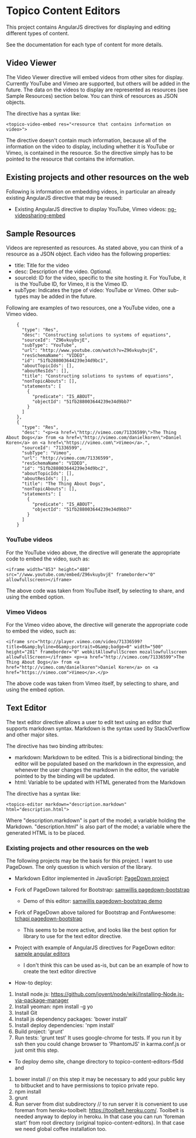 # Topico Content Editors

This project contains AngularJS directives for displaying and editing different types of content.

See the documentation for each type of content for more details.

## Video Viewer

The Video Viewer directive will embed videos from other sites for display.  Currently YouTube and Vimeo are supported, but others will be added in the future.  The data on the videos to display are represented as resources (see Sample Resources) section below.  You can think of resources as JSON objects.

The directive has a syntax like:

    <topico-video-embed res="<resource that contains information on video>">

The directive doesn't contain much information, because all of the information on the video to display, including whether it is YouTube or Vimeo, is contained in the resource.  So the directive simply has to be pointed to the resource that contains the information.

## Existing projects and other resources on the web

Following is information on embedding videos, in particular an already existing AngularJS directive that may be reused:

* Existing AngularJS directive to display YouTube, Vimeo videos: [ng-videosharing-embed](http://ngmodules.org/modules/ng-videosharing-embed)

## Sample Resources

Videos are represented as resources.  As stated above, you can think of a resource as a JSON object.  Each video has the following properties:

* title: Title for the video
* desc: Description of the video.  Optional.
* sourceId: ID for the video, specific to the site hosting it.  For YouTube, it is the YouTube ID, for Vimeo, it is the Vimeo ID.
* subType: Indicates the type of video: YouTube or Vimeo.  Other sub-types may be added in the future.

Following are examples of two resources, one a YouTube video, one a Vimeo video.

        {
          "type": "Res",
          "desc": "Constructing solutions to systems of equations",
          "sourceId": "Z96vkuybvjE",
          "subType": "YouTube",
          "url": "http://www.youtube.com/watch?v=Z96vkuybvjE",
          "resSchemaName": "VIDEO",
          "id": "51fb288003644239e34d9bc1",
          "aboutTopicIds": [],
          "aboutResIds": [],
          "title": "Constructing solutions to systems of equations",
          "nonTopicAbouts": [],
          "statements": [
            {
              "predicate": "IS_ABOUT",
              "objectId": "51fb288003644239e34d9bb7"
            }
          ]
        },
        {
          "type": "Res",
          "desc": "<p><a href=\"http://vimeo.com/71336599\">The Thing About Dogs</a> from <a href=\"http://vimeo.com/danielkoren\">Daniel Koren</a> on <a href=\"https://vimeo.com\">Vimeo</a>.",
          "sourceId": "71336599",
          "subType": "Vimeo",
          "url": "http://vimeo.com/71336599",
          "resSchemaName": "VIDEO",
          "id": "51fb288003644239e34d9bc2",
          "aboutTopicIds": [],
          "aboutResIds": [],
          "title": "The Thing About Dogs",
          "nonTopicAbouts": [],
          "statements": [
            {
              "predicate": "IS_ABOUT",
              "objectId": "51fb288003644239e34d9bb7"
            }
          ]
        }



### YouTube videos

For the YouTube video above, the directive will generate the appropriate code to embed the video, such as:

    <iframe width="853" height="480" src="//www.youtube.com/embed/Z96vkuybvjE" frameborder="0" allowfullscreen></iframe>

The above code was taken from YouTube itself, by selecting to share, and using the embed option.

### Vimeo Videos

For the Vimeo video above, the directive will generate the appropriate code to embed the video, such as:

    <iframe src="http://player.vimeo.com/video/71336599?title=0&amp;byline=0&amp;portrait=0&amp;badge=0" width="500" height="281" frameborder="0" webkitAllowFullScreen mozallowfullscreen allowFullScreen></iframe> <p><a href="http://vimeo.com/71336599">The Thing About Dogs</a> from <a href="http://vimeo.com/danielkoren">Daniel Koren</a> on <a href="https://vimeo.com">Vimeo</a>.</p>

The above code was taken from Vimeo itself, by selecting to share, and using the embed option.

## Text Editor

The text editor directive allows a user to edit text using an editor that supports markdown syntax.  Markdown is the syntax used by StackOverflow and other major sites.

The directive has two binding attributes:
* markdown: Markdown to be edited.  This is a bidirectional binding; the editor will be populated based on the markdown in the expression, and whenever the user changes the markdown in the editor, the variable pointed to by the binding will be updated.
* html: Variable to be updated with HTML generated from the Markdown

The directive has a syntax like:

    <topico-editor markdown="description.markdown" html="description.html">

Where "description.markdown" is part of the model; a variable holding the Markdown.  "description.html" is also part of the model; a variable where the generated HTML is to be placed.

### Existing projects and other resources on the web

The following projects may be the basis for this project.  I want to use PageDown.  The only question is which version of the library.

* Markdown Editor implemented in JavaScript: [PageDown project](https://code.google.com/p/pagedown/)

* Fork of PageDown tailored for Bootstrap: [samwillis pagedown-bootstrap](https://github.com/samwillis/pagedown-bootstrap)
    * Demo of this editor: [samwillis pagedown-bootstrap demo](http://samwillis.co.uk/pagedown-bootstrap/demo/browser/demo.html)

* Fork of PageDown above tailored for Bootstrap and FontAwesome: [tchapi pagedown-bootstrap](https://github.com/tchapi/pagedown-bootstrap)
    * This seems to be more active, and looks like the best option for library to use for the text editor directive.

* Project with example of AngularJS directives for PageDown editor: [sample angular editors](https://github.com/programmieraffe/angular-editors)
    * I don't think this can be used as-is, but can be an example of how to create the text editor directive



* How-to deploy:

1) Install node.js: https://github.com/joyent/node/wiki/Installing-Node.js-via-package-manager
2) Install yeoman: npm install -g yo
3) Install Git
4) Install js dependency packages: 'bower install'
5) Install deploy dependencies: 'npm install'
6) Build project: 'grunt'
7) Run tests: 'grunt test'
It uses google-chrome for tests. If you run it by ssh then you could change browser to 'PhantomJS' in karma.conf.js or just omit this step.

* To deploy demo site, change directory to topico-content-editors-f5dd and

1) bower install // on this step it may be necessary to add your public key to bitbucket and to have permissions to topico private repo.
2) npm install
3) grunt
4) Run server from dist subdirectory // to run server it is convenient to use foreman from heroku-toolbelt: https://toolbelt.heroku.com/. Toolbelt is needed anyway to deploy in heroku. In that case you can run 'foreman start' from root directory (original topico-content-editors). In that case we need global coffee installation too.
